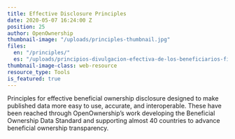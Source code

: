```yaml
---
title: Effective Disclosure Principles
date: 2020-05-07 16:24:00 Z
position: 25
author: OpenOwnership
thumbnail-image: "/uploads/principles-thumbnail.jpg"
files:
  en: "/principles/"
  es: "/uploads/principios-divulgacion-efectiva-de-los-beneficiarios-finales.pdf"
thumbnail-image-class: web-resource
resource_type: Tools
is_featured: true
---
```


Principles for effective beneficial ownership disclosure designed to make
published data more easy to use, accurate, and interoperable. These have been
reached through OpenOwnership’s work developing the Beneficial Ownership Data
Standard and supporting almost 40 countries to advance beneficial ownership
transparency.
